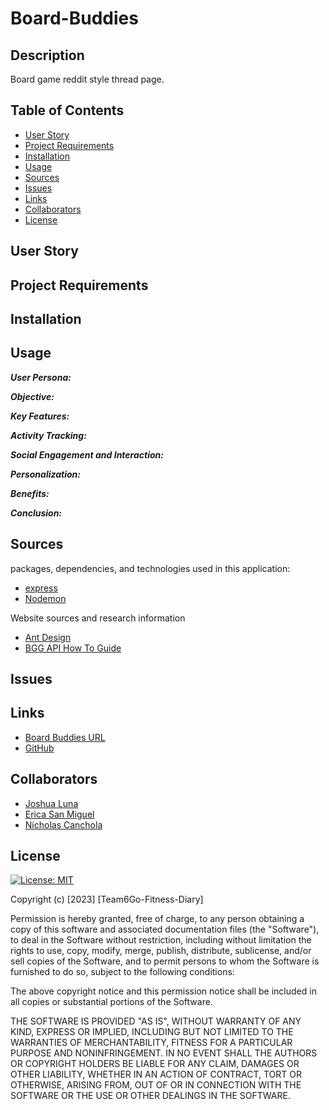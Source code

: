 # Board-Buddies

## Description

Board game reddit style thread page. 


## Table of Contents
* [User Story](#user-story)
* [Project Requirements](#project-requirements)
* [Installation](#installation)
* [Usage](#usage)
* [Sources](#sources)
* [Issues](#issues)
* [Links](#links)
* [Collaborators](#collaborators)
* [License](#license)

## User Story



## Project Requirements


## Installation

## Usage

***User Persona:***



***Objective:***



***Key Features:***



***Activity Tracking:***



***Social Engagement and Interaction:***



***Personalization:***



***Benefits:***



***Conclusion:***



## Sources
packages, dependencies, and technologies used in this application:


* [express](https://expressjs.com/)
* [Nodemon](https://nodemon.io/)


Website sources and research information 
- [Ant Design](https://ant.design/docs/spec/colors)
- [BGG API How To Guide](https://www.tayloraliss.com/bggapi/index.html)


## Issues

## Links
- [Board Buddies URL]()
- [GitHub](https://github.com/erica-210)

## Collaborators
* [Joshua Luna](https://github.com/Lunafish01)
* [Erica San Miguel](https://github.com/erica-210)
* [Nicholas Canchola](https://github.com/DamascusKraken)

## License
[![License: MIT](https://img.shields.io/badge/License-MIT-yellow.svg)](https://opensource.org/licenses/MIT)

Copyright (c) [2023] [Team6Go-Fitness-Diary]

Permission is hereby granted, free of charge, to any person obtaining a copy
of this software and associated documentation files (the "Software"), to deal
in the Software without restriction, including without limitation the rights
to use, copy, modify, merge, publish, distribute, sublicense, and/or sell
copies of the Software, and to permit persons to whom the Software is
furnished to do so, subject to the following conditions:

The above copyright notice and this permission notice shall be included in all
copies or substantial portions of the Software.

THE SOFTWARE IS PROVIDED "AS IS", WITHOUT WARRANTY OF ANY KIND, EXPRESS OR
IMPLIED, INCLUDING BUT NOT LIMITED TO THE WARRANTIES OF MERCHANTABILITY,
FITNESS FOR A PARTICULAR PURPOSE AND NONINFRINGEMENT. IN NO EVENT SHALL THE
AUTHORS OR COPYRIGHT HOLDERS BE LIABLE FOR ANY CLAIM, DAMAGES OR OTHER
LIABILITY, WHETHER IN AN ACTION OF CONTRACT, TORT OR OTHERWISE, ARISING FROM,
OUT OF OR IN CONNECTION WITH THE SOFTWARE OR THE USE OR OTHER DEALINGS IN THE
SOFTWARE.
